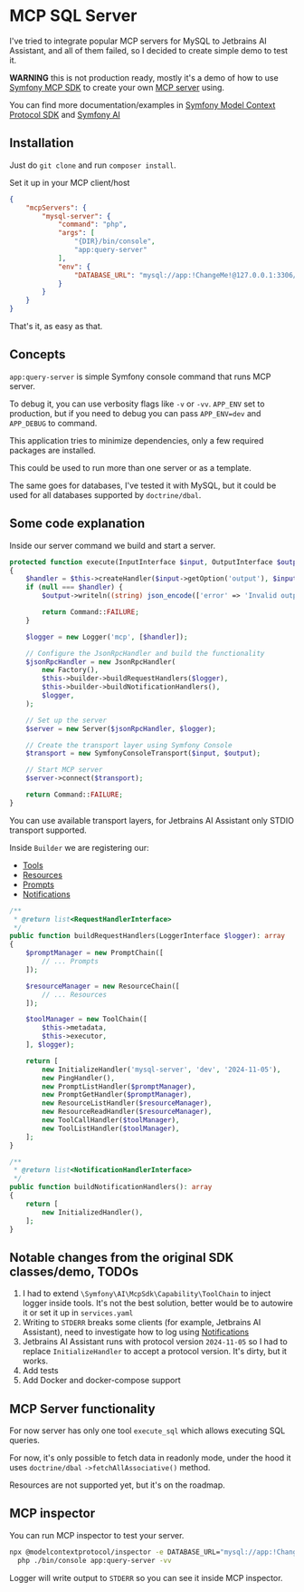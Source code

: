 # MCP SQL Server

I've tried to integrate popular MCP servers for MySQL to Jetbrains AI Assistant, and all of them failed, so I decided to create simple demo to test it. 

**WARNING** this is not production ready, mostly it's a demo of how to use [Symfony MCP SDK](https://github.com/symfony/mcp-sdk) to create your own [MCP server](https://modelcontextprotocol.io/overview) using.

You can find more documentation/examples in [Symfony Model Context Protocol SDK](https://github.com/symfony/mcp-sdk/blob/main/doc/index.rst) and [Symfony AI](https://symfony.com/blog/kicking-off-the-symfony-ai-initiative)

## Installation

Just do `git clone` and run `composer install`.

Set it up in your MCP client/host
```json
{
    "mcpServers": {
        "mysql-server": {
            "command": "php",
            "args": [
                "{DIR}/bin/console",
                "app:query-server"
            ],
            "env": {
                "DATABASE_URL": "mysql://app:!ChangeMe!@127.0.0.1:3306/app?serverVersion=8.0.32&charset=utf8mb4"
            }
        }
    }
}
```
That's it, as easy as that. 

## Concepts
`app:query-server` is simple Symfony console command that runs MCP server.

To debug it, you can use verbosity flags like `-v` or `-vv`.
`APP_ENV` set to production, but if you need to debug you can pass `APP_ENV=dev` and `APP_DEBUG` to command.

This application tries to minimize dependencies, only a few required packages are installed.

This could be used to run more than one server or as a template.

The same goes for databases, I've tested it with MySQL, but it could be used for all databases supported by `doctrine/dbal`.

## Some code explanation

Inside our server command we build and start a server.
```php
protected function execute(InputInterface $input, OutputInterface $output): int
{
    $handler = $this->createHandler($input->getOption('output'), $input->getOption('filename'));
    if (null === $handler) {
        $output->writeln((string) json_encode(['error' => 'Invalid output configuration']));

        return Command::FAILURE;
    }

    $logger = new Logger('mcp', [$handler]);

    // Configure the JsonRpcHandler and build the functionality
    $jsonRpcHandler = new JsonRpcHandler(
        new Factory(),
        $this->builder->buildRequestHandlers($logger),
        $this->builder->buildNotificationHandlers(),
        $logger,
    );

    // Set up the server
    $server = new Server($jsonRpcHandler, $logger);

    // Create the transport layer using Symfony Console
    $transport = new SymfonyConsoleTransport($input, $output);

    // Start MCP server
    $server->connect($transport);

    return Command::FAILURE;
}
```
You can use available transport layers, for Jetbrains AI Assistant only STDIO transport supported.

Inside `Builder` we are registering our:
 - [Tools](https://modelcontextprotocol.io/specification/2025-06-18/server/tools)
 - [Resources](https://modelcontextprotocol.io/specification/2025-06-18/server/resources)
 - [Prompts](https://modelcontextprotocol.io/specification/2025-06-18/server/prompts)
 - [Notifications](https://modelcontextprotocol.io/docs/learn/architecture#notifications)

```php
/**
 * @return list<RequestHandlerInterface>
 */
public function buildRequestHandlers(LoggerInterface $logger): array
{
    $promptManager = new PromptChain([
        // ... Prompts
    ]);

    $resourceManager = new ResourceChain([
        // ... Resources
    ]);

    $toolManager = new ToolChain([
        $this->metadata,
        $this->executor,
    ], $logger);

    return [
        new InitializeHandler('mysql-server', 'dev', '2024-11-05'),
        new PingHandler(),
        new PromptListHandler($promptManager),
        new PromptGetHandler($promptManager),
        new ResourceListHandler($resourceManager),
        new ResourceReadHandler($resourceManager),
        new ToolCallHandler($toolManager),
        new ToolListHandler($toolManager),
    ];
}

/**
 * @return list<NotificationHandlerInterface>
 */
public function buildNotificationHandlers(): array
{
    return [
        new InitializedHandler(),
    ];
}
```

## Notable changes from the original SDK classes/demo, TODOs

1. I had to extend `\Symfony\AI\McpSdk\Capability\ToolChain` to inject logger inside tools. It's not the best solution, better would be to autowire it or set it up in `services.yaml`
2. Writing to `STDERR` breaks some clients (for example, Jetbrains AI Assistant), need to investigate how to log using [Notifications](https://modelcontextprotocol.io/specification/2025-06-18/server/utilities/logging)
3. Jetbrains AI Assistant runs with protocol version `2024-11-05` so I had to replace `InitializeHandler` to accept a protocol version. It's dirty, but it works.
4. Add tests
5. Add Docker and docker-compose support

## MCP Server functionality

For now server has only one tool `execute_sql` which allows executing SQL queries.

For now, it's only possible to fetch data in readonly mode, under the hood it uses `doctrine/dbal` `->fetchAllAssociative()` method.

Resources are not supported yet, but it's on the roadmap.


## MCP inspector
You can run MCP inspector to test your server.
```bash
npx @modelcontextprotocol/inspector -e DATABASE_URL="mysql://app:!ChangeMe!@127.0.0.1:3306/app?serverVersion=8.0.32&charset=utf8mb4" \
  php ./bin/console app:query-server -vv
```
Logger will write output to `STDERR` so you can see it inside MCP inspector.
